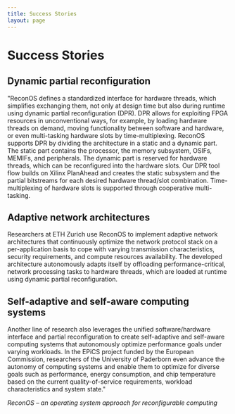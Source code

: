 ```yaml
---
title: Success Stories
layout: page
---
```

# Success Stories

## Dynamic partial reconfiguration

"ReconOS defines a standardized interface for hardware threads, which simplifies exchanging them, not only at design time but also during runtime using dynamic partial reconfiguration (DPR). DPR allows for exploiting FPGA resources in unconventional ways, for example, by loading hardware threads on demand, moving functionality between software and hardware, or even multi-tasking hardware slots by time-multiplexing. ReconOS supports DPR by dividing the architecture in a static and a dynamic part. The static part contains the processor, the memory subsystem, OSIFs, MEMIFs, and peripherals. The dynamic part is reserved for hardware threads, which can be reconfigured into the hardware slots. Our DPR tool flow builds on Xilinx PlanAhead and creates the static subsystem and the partial bitstreams for each desired hardware thread/slot combination. Time-multiplexing of hardware slots is supported through cooperative multi-tasking.


## Adaptive network architectures

Researchers at ETH Zurich use ReconOS to implement adaptive network architectures that continuously optimize the network protocol stack on a per-application basis to cope with varying transmission characteristics, security requirements, and compute resources availability. The developed architecture autonomously adapts itself by offloading performance-critical, network processing tasks to hardware threads, which are loaded at runtime using dynamic partial reconfiguration.


## Self-adaptive and self-aware computing systems

Another line of research also leverages the unified software/hardware interface and partial reconfiguration to create self-adaptive and self-aware computing systems that autonomously optimize performance goals under varying workloads. In the EPiCS project funded by the European Commission, researchers of the University of Paderborn even advance the autonomy of computing systems and enable them to optimize for diverse goals such as performance, energy consumption, and chip temperature based on the current quality-of-service requirements, workload characteristics and system state."

<cite>ReconOS – an operating system approach for reconfigurable computing</cite>
